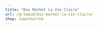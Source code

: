 ```yaml
---
title: "Bio Market La Vie Claire"
url: /grimaud/bio-market-la-vie-claire/
shop: supermarché
---
```


